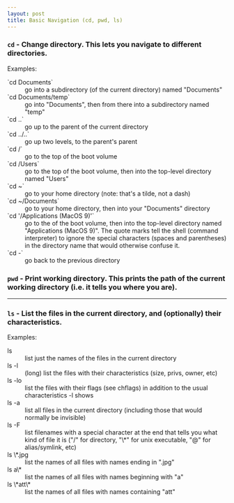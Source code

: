 ```yaml
---
layout: post
title: Basic Navigation (cd, pwd, ls) 
---
```


### __`cd`__ - Change directory. This lets you navigate to different directories.

Examples:

<dl>
  <dt>`cd Documents`</dt>
  <dd>go into a subdirectory (of the current directory) named "Documents"</dd>

  <dt>`cd Documents/temp`</dt>
  <dd>go into "Documents", then from there into a subdirectory named "temp"</dd>

  <dt>`cd ..`</dt>
  <dd>go up to the parent of the current directory</dd>

  <dt>`cd ../..`</dt>
  <dd>go up two levels, to the parent's parent</dd>

  <dt>`cd /`</dt>
  <dd>go to the top of the boot volume</dd>

  <dt>`cd /Users`</dt>
  <dd>go to the top of the boot volume, then into the top-level directory named "Users"</dd>

  <dt>`cd ~`<dt>
  <dd>go to your home directory (note: that's a tilde, not a dash)</dd>

  <dt>`cd ~/Documents`</dt>
  <dd>go to your home directory, then into your "Documents" directory</dd>

  <dt>`cd '/Applications (MacOS 9)'`</dt>
  <dd>go to the of the boot volume, then into the top-level directory named "Applications (MacOS 9)". The quote marks tell the shell (command interpreter) to ignore the special characters (spaces and parentheses) in the directory name that would otherwise confuse it.</dd>

  <dt>`cd -`</dt>
  <dd>go back to the previous directory</dd>
</dl>


### __`pwd`__ - Print working directory. This prints the path of the current working directory (i.e. it tells you where you are).

---

### __`ls`__ - List the files in the current directory, and (optionally) their characteristics.

Examples:

<dl>
  <dt>ls</dt>
  <dd>list just the names of the files in the current directory</dd>

  <dt>ls -l</dt>
  <dd>(long) list the files with their characteristics (size, privs, owner, etc)</dd>

  <dt>ls -lo</dt>
  <dd>list the files with their flags (see chflags) in addition to the usual characteristics -l shows</dd>

  <dt>ls -a</dt>
  <dd>list all files in the current directory (including those that would normally be invisible)</dd>

  <dt>ls -F</dt>
  <dd>list filenames with a special character at the end that tells you what kind of file it is ("/" for directory, "\*" for unix executable, "@" for alias/symlink, etc)</dd>

  <dt>ls \*.jpg</dt>
  <dd>list the names of all files with names ending in ".jpg"</dd>

  <dt>ls a\*</dt>
  <dd>list the names of all files with names beginning with "a"</dd>

  <dt>ls \*att\*</dt>
  <dd>list the names of all files with names containing "att"</dd>
</dl>
